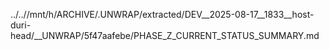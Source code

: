 ../..//mnt/h/ARCHIVE/.UNWRAP/extracted/DEV__2025-08-17__1833__host-duri-head/__UNWRAP/5f47aafebe/PHASE_Z_CURRENT_STATUS_SUMMARY.md